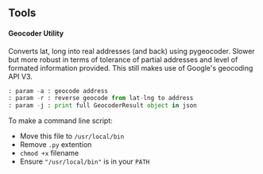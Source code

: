 ## Tools

#### Geocoder Utility

Converts lat, long into real addresses (and back) using pygeocoder.
Slower but more robust in terms of tolerance of partial addresses
and level of formated information provided. This still makes use of 
Google's geocoding API V3.

```python   
: param -a : geocode address
: param -r : reverse geocode from lat-lng to address
: param -j : print full GeocoderResult object in json
``` 

To make a command line script:
- Move this file to `/usr/local/bin`
- Remove `.py` extention
- `chmod +x` filename
- Ensure `"/usr/local/bin"` is in your `PATH`